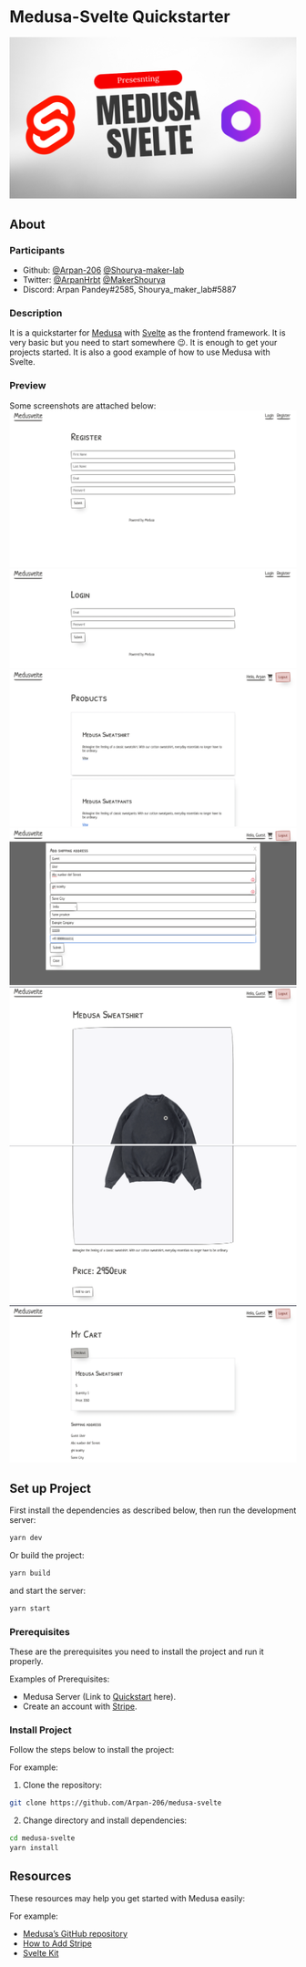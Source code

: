 # Medusa-Svelte Quickstarter

![Medusa-Svelte](static/Medusa-Svelte.png)

## About

### Participants

- Github:  [@Arpan-206](https://github.com/Arpan-206) [@Shourya-maker-lab](https://github.com/Shourya-maker-lab)
- Twitter: [@ArpanHrbt](https://twitter.com/ArpanHrbt) [@MakerShourya](https://twitter.com/MakerShourya)
- Discord: Arpan Pandey#2585, Shourya_maker_lab#5887

### Description

It is a quickstarter for [Medusa](https://medusajs.com) with [Svelte](https://svelte.dev) as the frontend framework. It is very basic but you need to start somewhere :wink:. It is enough to get your projects started. It is also a good example of how to use Medusa with Svelte.

### Preview

Some screenshots are attached below:
![1](static/screenshots/1.png)
![2](static/screenshots/2.png)
![3](static/screenshots/3.png)
![4](static/screenshots/4.png)
![5](static/screenshots/5.png)
![6](static/screenshots/6.png)
![7](static/screenshots/7.png)

## Set up Project

First install the dependencies as described below, then run the development server:

```bash
yarn dev
```

Or build the project:

```bash
yarn build
```

and start the server:

```bash
yarn start
```

### Prerequisites

These are the prerequisites you need to install the project and run it properly.

Examples of Prerequisites:

- Medusa Server (Link to [Quickstart](https://docs.medusajs.com/quickstart/quick-start) here).
- Create an account with [Stripe](https://stripe.com).

### Install Project

Follow the steps below to install the project:

For example:

1. Clone the repository:

```bash
git clone https://github.com/Arpan-206/medusa-svelte
```

2. Change directory and install dependencies:

```bash
cd medusa-svelte
yarn install
```

## Resources

These resources may help you get started with Medusa easily:

For example:

- [Medusa’s GitHub repository](https://github.com/medusajs/medusa)
- [How to Add Stripe](https://docs.medusajs.com/add-plugins/stripe/)
- [Svelte Kit](https://kit.svelte.dev/)